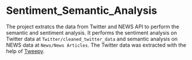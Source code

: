 # Sentiment_Semantic_Analysis
The project extratcs the data from Twitter and NEWS API to perform the semantic and sentiment analysis. It performs the sentiment analysis on Twitter data at `Twitter/cleaned_twitter_data` and semantic analysis on NEWS data at `News/News Articles`. The Twitter data was extracted with the help of [Tweepy](http://docs.tweepy.org/en/latest/getting_started.html). 
